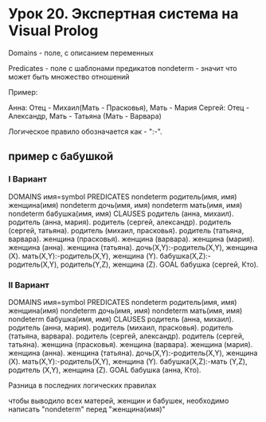 # Урок 20. Экспертная система на Visual Prolog

Domains - поле, с описанием переменных

Predicates -  поле с шаблонами предикатов
nondeterm - значит что может быть множество отношений

Пример:

Анна: Отец - Михаил(Мать - Прасковья), Мать - Мария
Сергей: Отец - Александр, Мать - Татьяна (Мать - Варвара)

Логическое правило обозначается как - ":-".

## пример с бабушкой
### I Вариант
DOMAINS
имя=symbol
PREDICATES
nondeterm родитель(имя, имя)
женщина(имя)
nondeterm дочь(имя, имя)
nondeterm мать(имя, имя)
nondeterm бабушка(имя, имя)
CLAUSES
родитель (анна, михаил).
родитель (анна, мария).
родитель (сергей, александр).
родитель (сергей, татьяна).
родитель (михаил, прасковья).
родитель (татьяна, варвара).
женщина (прасковья).
женщина (варвара).
женщина (мария).
женщина (анна).
женщина (татьяна).
дочь(X,Y):-родитель(X,Y), женщина (X).
мать(X,Y):-родитель(X,Y), женщина (Y).
бабушка(X,Z):-родитель(X,Y), родитель(Y,Z), женщина (Z).
GOAL
бабушка (сергей, Кто).

### II Вариант
DOMAINS
имя=symbol
PREDICATES
nondeterm родитель(имя, имя)
женщина(имя)
nondeterm дочь(имя, имя)
nondeterm мать(имя, имя)
nondeterm бабушка(имя, имя)
CLAUSES
родитель (анна, михаил).
родитель (анна, мария).
родитель (михаил, прасковья).
родитель (татьяна, варвара).
родитель (сергей, александр).
родитель (сергей, татьяна).
женщина (прасковья).
женщина (варвара).
женщина (мария).
женщина (анна).
женщина (татьяна).
дочь(X,Y):-родитель(X,Y), женщина (X).
мать(X,Y):-родитель(X,Y), женщина (Y).
бабушка(X,Z):-мать (Y,Z), родитель (X,Y), женщина (Z).
GOAL
бабушка (анна, Кто).

Разница в последних логических правилах

чтобы выводило всех матерей, женщин и бабушек, необходимо написать "nondeterm" перед "женщина(имя)"